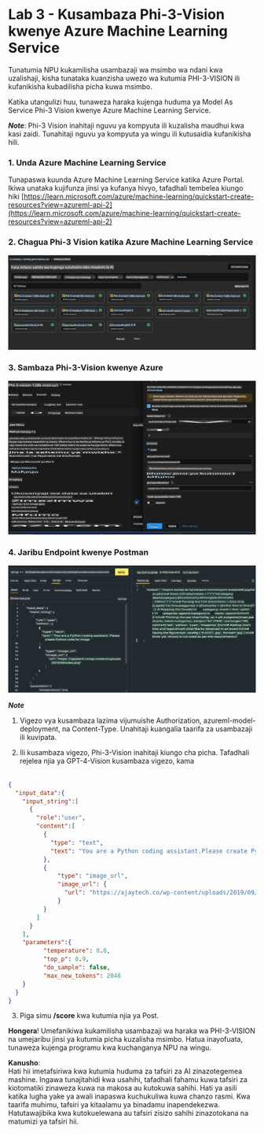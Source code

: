 # **Lab 3 - Kusambaza Phi-3-Vision kwenye Azure Machine Learning Service**

Tunatumia NPU kukamilisha usambazaji wa msimbo wa ndani kwa uzalishaji, kisha tunataka kuanzisha uwezo wa kutumia PHI-3-VISION ili kufanikisha kubadilisha picha kuwa msimbo.

Katika utangulizi huu, tunaweza haraka kujenga huduma ya Model As Service Phi-3 Vision kwenye Azure Machine Learning Service.

***Note***: Phi-3 Vision inahitaji nguvu ya kompyuta ili kuzalisha maudhui kwa kasi zaidi. Tunahitaji nguvu ya kompyuta ya wingu ili kutusaidia kufanikisha hili.

### **1. Unda Azure Machine Learning Service**

Tunapaswa kuunda Azure Machine Learning Service katika Azure Portal. Ikiwa unataka kujifunza jinsi ya kufanya hivyo, tafadhali tembelea kiungo hiki [https://learn.microsoft.com/azure/machine-learning/quickstart-create-resources?view=azureml-api-2](https://learn.microsoft.com/azure/machine-learning/quickstart-create-resources?view=azureml-api-2)

### **2. Chagua Phi-3 Vision katika Azure Machine Learning Service**

![Catalog](../../../../../../../../../translated_images/vison_catalog.e04e9e5f2b6ff115fff30e793e54e617da07251c7b192e1a68e6b050917f45aa.sw.png)

### **3. Sambaza Phi-3-Vision kwenye Azure**

![Deploy](../../../../../../../../../translated_images/vision_deploy.c0582d08b5d49675c643f3bedc04ae106957304f3cd4702406fa08bea80ba213.sw.png)

### **4. Jaribu Endpoint kwenye Postman**

![Test](../../../../../../../../../translated_images/vision_test.fb4ff33607077153c7b5dcf37648dc5a9cb550824aeba89963e6b270314fc554.sw.png)

***Note***

1. Vigezo vya kusambaza lazima vijumuishe Authorization, azureml-model-deployment, na Content-Type. Unahitaji kuangalia taarifa za usambazaji ili kuvipata.

2. Ili kusambaza vigezo, Phi-3-Vision inahitaji kiungo cha picha. Tafadhali rejelea njia ya GPT-4-Vision kusambaza vigezo, kama

```json

{
  "input_data":{
    "input_string":[
      {
        "role":"user",
        "content":[ 
          {
            "type": "text",
            "text": "You are a Python coding assistant.Please create Python code for image "
          },
          {
              "type": "image_url",
              "image_url": {
                "url": "https://ajaytech.co/wp-content/uploads/2019/09/index.png"
              }
          }
        ]
      }
    ],
    "parameters":{
          "temperature": 0.6,
          "top_p": 0.9,
          "do_sample": false,
          "max_new_tokens": 2048
    }
  }
}

```

3. Piga simu **/score** kwa kutumia njia ya Post.

**Hongera**! Umefanikiwa kukamilisha usambazaji wa haraka wa PHI-3-VISION na umejaribu jinsi ya kutumia picha kuzalisha msimbo. Hatua inayofuata, tunaweza kujenga programu kwa kuchanganya NPU na wingu.

**Kanusho**:  
Hati hii imetafsiriwa kwa kutumia huduma za tafsiri za AI zinazotegemea mashine. Ingawa tunajitahidi kwa usahihi, tafadhali fahamu kuwa tafsiri za kiotomatiki zinaweza kuwa na makosa au kutokuwa sahihi. Hati ya asili katika lugha yake ya awali inapaswa kuchukuliwa kuwa chanzo rasmi. Kwa taarifa muhimu, tafsiri ya kitaalamu ya binadamu inapendekezwa. Hatutawajibika kwa kutokuelewana au tafsiri zisizo sahihi zinazotokana na matumizi ya tafsiri hii.